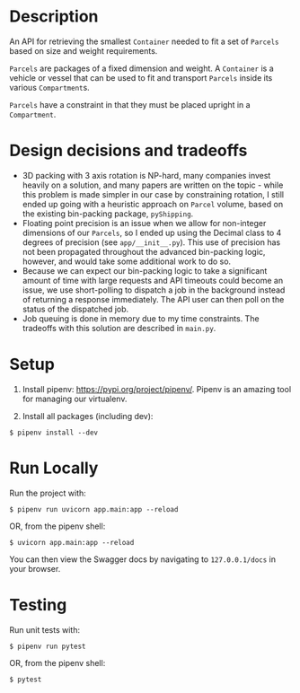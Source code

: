# Description

An API for retrieving the smallest `Container` needed to fit a set of `Parcels`
based on size and weight requirements.

`Parcels` are packages of a fixed dimension and weight. A `Container` is a vehicle or vessel that can be used to fit and transport `Parcels` inside its various `Compartment`s.

`Parcels` have a constraint in that they must be placed upright in a `Compartment`.

# Design decisions and tradeoffs

* 3D packing with 3 axis rotation is NP-hard, many companies invest heavily on a solution, and many papers are written on the topic - while this problem is made simpler in our case by constraining rotation, I still ended up going with a heuristic approach on `Parcel` volume, based on the existing bin-packing package, `pyShipping`.
* Floating point precision is an issue when we allow for non-integer dimensions of our `Parcels`, so I ended up using the Decimal class to 4 degrees of precision (see `app/__init__.py`). This use of precision has not been propagated throughout the advanced bin-packing logic, however, and would take some additional work to do so.
* Because we can expect our bin-packing logic to take a significant amount of time with large requests and API timeouts could become an issue, we use short-polling to dispatch a job in the background instead of returning a response immediately. The API user can then poll on the status of the dispatched job.
* Job queuing is done in memory due to my time constraints. The tradeoffs with this solution are described in `main.py`.

# Setup

1. Install pipenv: https://pypi.org/project/pipenv/. Pipenv is an amazing tool for managing our virtualenv.

1. Install all packages (including dev):
```
$ pipenv install --dev
```

# Run Locally

Run the project with:
```
$ pipenv run uvicorn app.main:app --reload
```
OR, from the pipenv shell:
```
$ uvicorn app.main:app --reload
```

You can then view the Swagger docs by navigating to `127.0.0.1/docs` in your browser.

# Testing

Run unit tests with:
```
$ pipenv run pytest
```
OR, from the pipenv shell:
```
$ pytest
```
